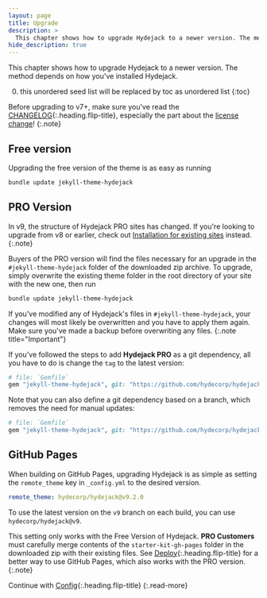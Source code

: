 ```yaml
---
layout: page
title: Upgrade
description: >
  This chapter shows how to upgrade Hydejack to a newer version. The method depends on how you've installed Hydejack.
hide_description: true
---
```


This chapter shows how to upgrade Hydejack to a newer version. The method depends on how you've installed Hydejack.

0. this unordered seed list will be replaced by toc as unordered list
{:toc}

Before upgrading to v7+, make sure you've read the [CHANGELOG](../CHANGELOG.md){:.heading.flip-title},
especially the part about the [license change](../CHANGELOG.md#license-change)!
{:.note}

## Free version
Upgrading the free version of the theme is as easy as running

```bash
bundle update jekyll-theme-hydejack
```

## PRO Version

In v9, the structure of Hydejack PRO sites has changed. If you're looking to upgrade from v8 or earlier, 
check out [Installation for existing sites](./install.md#existing-sites) instead.
{:.note}

Buyers of the PRO version will find the files necessary for an upgrade in the `#jekyll-theme-hydejack` folder of the downloaded zip archive.
To upgrade, simply overwrite the existing theme folder in the root directory of your site with the new one, then run

```bash
bundle update jekyll-theme-hydejack
```

If you've modified any of Hydejack's files in `#jekyll-theme-hydejack`, your changes will most likely be overwritten
and you have to apply them again. Make sure you've made a backup before overwriting any files.
{:.note title="Important"}

If you've followed the steps to add __Hydejack PRO__ as a git dependency, all you have to do is change the `tag` to the latest version:

~~~ruby
# file: `Gemfile`
gem "jekyll-theme-hydejack", git: "https://github.com/hydecorp/hydejack-pro", tag: "pro/v9.2.0"
~~~

Note that you can also define a git dependency based on a branch, which removes the need for manual updates:

~~~ruby
# file: `Gemfile`
gem "jekyll-theme-hydejack", git: "https://github.com/hydecorp/hydejack-pro", branch: "pro/v9"
~~~

## GitHub Pages
When building on GitHub Pages, upgrading Hydejack is as simple as setting the `remote_theme` key in `_config.yml` to the desired version.

```yml
remote_theme: hydecorp/hydejack@v9.2.0
```

To use the latest version on the `v9` branch on each build, you can use  `hydecorp/hydejack@v9`.

This setting only works with the Free Version of Hydejack. 
**PRO Customers** must carefully merge contents of the `starter-kit-gh-pages` folder in the downloaded zip with their existing files. See [Deploy](./deploy.md){:.heading.flip-title} for a better way to use GitHub Pages, which also works with the PRO version.
{:.note}


Continue with [Config](config.md){:.heading.flip-title}
{:.read-more}
